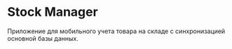 # Stock Manager
Приложение для мобильного учета товара на складе с синхронизацией основной базы данных.
